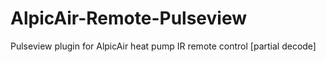 # AlpicAir-Remote-Pulseview
Pulseview plugin for AlpicAir heat pump IR remote control [partial decode]

